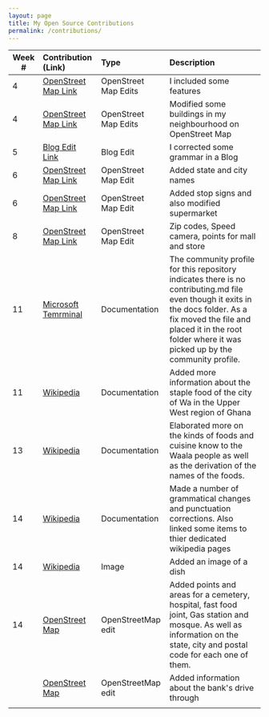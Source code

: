 ```yaml
---
layout: page
title: My Open Source Contributions
permalink: /contributions/
---
```


<!--
Type of the contribution should be "Wikipedia edit", "OpenStreet Map feature", "Project Documentation", "Project Code", "Blog Edit", etc.

The description should include a brief summary of what you did.

Replace the first row below with your contribution.

-->





| Week #       | Contribution (Link)  | Type  | Description |
|---|:---|:---|:---|
|  4   | [OpenStreet Map Link](https://www.openstreetmap.org/changeset/74555921)    | OpenStreet Map Edits      | I included some features  |
|  4   |   [OpenStreet Map Link](https://www.openstreetmap.org/changeset/74555677)   |  OpenStreet Map Edits     | Modified some buildings in my neighbourhood on OpenStreet Map        |
|  5   |   [Blog Edit Link](https://github.com/hunter-college-ossd-fall-2019/Aleks118-weekly/pull/1)   | Blog Edit  | I corrected some grammar in a Blog      |
|  6   |    [OpenStreet Map Link](https://www.openstreetmap.org/changeset/75127404)  |  OpenStreet Map Edit   |  Added state and city names    |
|   6  |    [OpenStreet Map Link](https://www.openstreetmap.org/changeset/75125577) |  OpenStreet Map Edit   |  Added stop signs and also modified supermarket    |
|   8  |  [OpenStreet Map Link](https://www.openstreetmap.org/changeset/75968517)   |  OpenStreet Map Edit   |  Zip codes, Speed camera, points for mall and store    |
|  11  |  [Microsoft Temrminal](https://github.com/microsoft/terminal/pull/3514)   |   Documentation  |   The community profile for this repository indicates there is no contributing.md file even though it exits in the docs folder. As a fix moved the file and placed it in the root folder where it was picked up by the community profile.   |
|  11  |  [Wikipedia](https://en.wikipedia.org/wiki/Special:Contributions/Shakeel03)   |  Documentation   |   Added more information about the staple food of the city of Wa in the Upper West region of Ghana  |
|   13   |  [Wikipedia](https://en.wikipedia.org/w/index.php?title=Wa,_Ghana&diff=prev&oldid=931039501)   |  Documentation   |    Elaborated more on the kinds of foods and cuisine know to the Waala people as well as the derivation of the names of the foods.  |
|   14  |  [Wikipedia](https://en.wikipedia.org/w/index.php?title=Wa,_Ghana&diff=prev&oldid=931047113)   |  Documentation   |   Made a number of grammatical changes and punctuation corrections. Also linked some items to thier dedicated wikipedia pages  |
|   14  |  [Wikipedia](https://en.wikipedia.org/wiki/Wa,_Ghana#Food_and_cuisine)   |   Image  |   Added an image of a dish   |
|  14   |  [OpenStreet Map](https://www.openstreetmap.org/changeset/78657025#map=15/40.8861/-73.8683)   |  OpenStreetMap edit   |    Added points and areas for a cemetery, hospital, fast food joint, Gas station and mosque. As well as information on the state, city and postal code for each one of them.  |
|     |  [OpenStreet Map](https://www.openstreetmap.org/changeset/78657199)   |   OpenStreetMap edit  |   Added information about the bank's drive through   |
|     |     |     |      |
